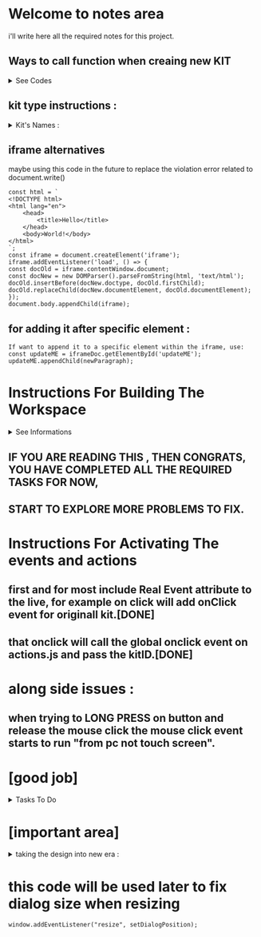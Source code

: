 # Welcome to notes area
i'll write here all the required notes for this project.


## Ways to call function when creaing new KIT
<details>
  <summary>See Codes</summary>
newParagraph.onclick = timeline_properties;//option 1 : won't be visible in the dom.
newParagraph.setAttribute('onclick', 'handleClick()');//option 2: will be visible in the dom.
</details>

## kit type instructions :
<details>
  <summary>Kit's Names :</summary>
1 : Label
2 : Text
3 : Button
4 : Picture
5 : Timer
</details>





## iframe alternatives
maybe using this code in the future to replace the violation error related to document.write()

    const html = `
    <!DOCTYPE html>
    <html lang="en">
        <head>
            <title>Hello</title>
        </head>
        <body>World!</body>
    </html>
    `;
    const iframe = document.createElement('iframe');
    iframe.addEventListener('load', () => {
    const docOld = iframe.contentWindow.document;
    const docNew = new DOMParser().parseFromString(html, 'text/html');
    docOld.insertBefore(docNew.doctype, docOld.firstChild);
    docOld.replaceChild(docNew.documentElement, docOld.documentElement);
    });
    document.body.appendChild(iframe);


## for adding it after specific element :

    If want to append it to a specific element within the iframe, use:
    const updateME = iframeDoc.getElementById('updateME');
    updateME.appendChild(newParagraph);


# Instructions For Building The Workspace
<details>
  <summary>See Informations</summary>
## 1. When User Adds A "Functional" Kit.[DONE]
## 2. That Kit Will Be Added into The #kit_space and saved in the memory.[DONE]
## 3. Adds A List Of Known Event's That Suitable For Each Kit.[DONE]
## 4. After Adding The Selected Event, The #actions_space Will Start To Suggest Some Actions.[DONE]
## 5. Adding The Actions Will Be Merged With Events ON THE #PLAYGROUND_SPACE.[DONE]
</details>


## IF YOU ARE READING THIS , THEN CONGRATS, YOU HAVE COMPLETED ALL THE REQUIRED TASKS FOR NOW,
## START TO EXPLORE MORE PROBLEMS TO FIX.



# Instructions For Activating The events and actions
## first and for most include Real Event attribute to the live, for example on click will add onClick event for originall kit.[DONE]
## that onclick will call the global onclick event on actions.js and pass the kitID.[DONE]


# along side issues :
## when trying to LONG PRESS on button and release the mouse click the mouse click event starts to run "from pc not touch screen".



# [good job]
<details>
    <summary>Tasks To Do</summary>
- you have to store the [custom] value for a custom font size.[DONE]
- you have to complete get / set the TEXT ALIGNMENT.[DONE]
- you have to hide the dialog whenever click on new kit or new event or new action or switch the code workspace.[DONE]
</details>



# [important area]
<details>
  <summary>taking the design into new era :</summary>
- add smartphone frame to live iframe.[DONE]
- add RUN button to start or stop the actions like [button click] or [timer trick].[DONE]
- having the ability to naming the kits with a changable names.[DONE]
- adding more screens :
- option to add screen THEN GIVING IT NAME.
- option to remove SELECTED SCREEN.
- option to SWITCH BETWEEN SCREENS WHILE CODING IN MAIN SCREEN.
- option to SWITCH BETWEEN FROM ACTION BLOCK.
</details> 



# this code will be used later to fix dialog size when resizing
`window.addEventListener("resize", setDialogPosition);`
